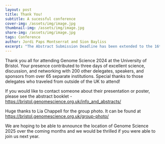 ```yaml
---
layout: post
title: Thank You!
subtitle: A sucessful conference
cover-img: /assets/img/image.jpg
thumbnail-img: /assets/img/image.jpg
share-img: /assets/img/image.jpg
tags: Conference
author: Jordi Paps Montserrat and Sion Bayliss 
excerpt: "The Abstract Submission Deadline has been extended to the 16th June. Register your abstract now!"
---
```


Thank you all for attending Genome Science 2024 at the University of Bristol. Your presence contributed to three days of excellent science, discussion, and networking with 200 other delegates, speakers, and sponsors from over 65 separate institutions. Special thanks to those delegates who traveled from outside of the UK to attend!

If you would like to contact someone about their presentation or poster, please see the abstract booklet - https://bristol.genomescience.org.uk/info_and_abstracts/

Huge thanks to Lia Chappell for the group photo. It can be found at https://bristol.genomescience.org.uk/group-photo/

We are hoping to be able to announce the location of Genome Science 2025 over the coming months and we would be thrilled if you were able to join us next year.
